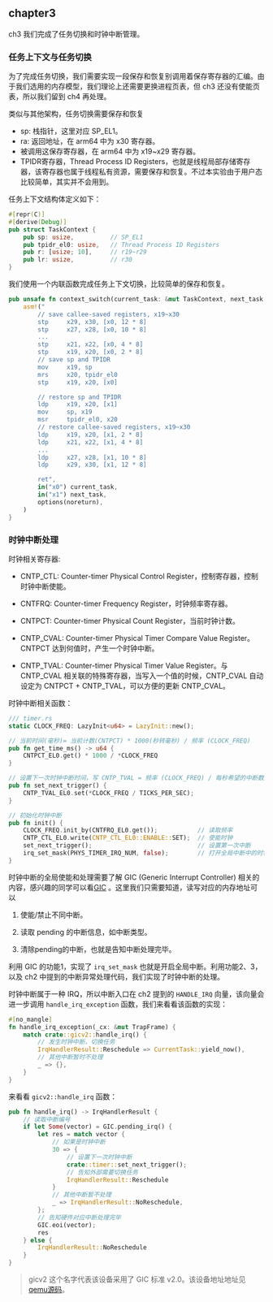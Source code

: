 ## chapter3

ch3 我们完成了任务切换和时钟中断管理。

### 任务上下文与任务切换

为了完成任务切换，我们需要实现一段保存和恢复别调用着保存寄存器的汇编。由于我们选用的内存模型，我们理论上还需要更换进程页表，但 ch3 还没有使能页表，所以我们留到 ch4 再处理。

类似与其他架构，任务切换需要保存和恢复

* sp: 栈指针，这里对应 SP_EL1。
* ra: 返回地址，在 arm64 中为 x30 寄存器。
* 被调用这保存寄存器，在 arm64 中为 x19~x29 寄存器。
* TPIDR寄存器，Thread Process ID Registers，也就是线程局部存储寄存器，该寄存器也属于线程私有资源，需要保存和恢复。不过本实验由于用户态比较简单，其实并不会用到。

任务上下文结构体定义如下：

```rust
#[repr(C)]
#[derive(Debug)]
pub struct TaskContext {
    pub sp: usize,			// SP_EL1
    pub tpidr_el0: usize,	// Thread Process ID Registers
    pub r: [usize; 10],		// r19~r29
    pub lr: usize, 			// r30
}
```

我们使用一个内联函数完成任务上下文切换，比较简单的保存和恢复。

```rust
pub unsafe fn context_switch(current_task: &mut TaskContext, next_task: &TaskContext) {
    asm!("
        // save callee-saved registers, x19~x30
        stp     x29, x30, [x0, 12 * 8]
        stp     x27, x28, [x0, 10 * 8]
        ...
        stp     x21, x22, [x0, 4 * 8]
        stp     x19, x20, [x0, 2 * 8]
        // save sp and TPIDR
        mov     x19, sp
        mrs     x20, tpidr_el0
        stp     x19, x20, [x0]

        // restore sp and TPIDR
        ldp     x19, x20, [x1]
        mov     sp, x19
        msr     tpidr_el0, x20
        // restore callee-saved registers, x19~x30
        ldp     x19, x20, [x1, 2 * 8]
        ldp     x21, x22, [x1, 4 * 8]
        ...
        ldp     x27, x28, [x1, 10 * 8]
        ldp     x29, x30, [x1, 12 * 8]

        ret",
        in("x0") current_task,
        in("x1") next_task,
        options(noreturn),
    )
}

```

### 时钟中断处理

时钟相关寄存器:

* CNTP_CTL: Counter-timer Physical Control Register，控制寄存器，控制时钟中断使能。

* CNTFRQ: Counter-timer Frequency Register，时钟频率寄存器。
* CNTPCT: Counter-timer Physical Count Register，当前时钟计数。
* CNTP_CVAL: Counter-timer Physical Timer Compare Value Register。CNTPCT 达到何值时，产生一个时钟中断。
* CNTP_TVAL: Counter-timer Physical Timer Value Register。与 CNTP_CVAL 相关联的特殊寄存器，当写入一个值的时候，CNTP_CVAL 自动设定为 CNTPCT + CNTP_TVAL，可以方便的更新 CNTP_CVAL。

时钟中断相关函数：

```rust
/// timer.rs
static CLOCK_FREQ: LazyInit<u64> = LazyInit::new();

// 当前时间(毫秒)= 当前计数(CNTPCT) * 1000(秒转毫秒) / 频率 (CLOCK_FREQ) 
pub fn get_time_ms() -> u64 {
    CNTPCT_EL0.get() * 1000 / *CLOCK_FREQ
}

// 设置下一次时钟中断时间，写 CNTP_TVAL = 频率 (CLOCK_FREQ) / 每秒希望的中断数量
pub fn set_next_trigger() {
    CNTP_TVAL_EL0.set(*CLOCK_FREQ / TICKS_PER_SEC);
}

// 初始化时钟中断
pub fn init() {
    CLOCK_FREQ.init_by(CNTFRQ_EL0.get()); 			// 读取频率
    CNTP_CTL_EL0.write(CNTP_CTL_EL0::ENABLE::SET);	// 使能时钟
    set_next_trigger();								// 设置第一次中断
    irq_set_mask(PHYS_TIMER_IRQ_NUM, false);		// 打开全局中断中的时钟中断
}
```

时钟中断的全局使能和处理需要了解 GIC (Generic Interrupt Controller) 相关的内容，感兴趣的同学可以看[GIC](https://developer.arm.com/documentation/ihi0069/latest) 。这里我们只需要知道，读写对应的内存地址可以

1. 使能/禁止不同中断。

2. 读取 pending 的中断信息，如中断类型。

3. 清除pending的中断，也就是告知中断处理完毕。

利用 GIC 的功能1，实现了 `irq_set_mask` 也就是开启全局中断。利用功能2、3，以及 ch2 中提到的中断异常处理代码，我们实现了时钟中断的处理。

时钟中断属于一种 IRQ，所以中断入口在 ch2 提到的 `HANDLE_IRQ` 向量，该向量会进一步调用 `handle_irq_exception` 函数，我们来看看该函数的实现：

```rust
#[no_mangle]
fn handle_irq_exception(_cx: &mut TrapFrame) {
    match crate::gicv2::handle_irq() {
        // 发生时钟中断，切换任务
        IrqHandlerResult::Reschedule => CurrentTask::yield_now(),
        // 其他中断暂时不处理
        _ => {},
    }
}
```

来看看 `gicv2::handle_irq` 函数：

```rust
pub fn handle_irq() -> IrqHandlerResult {
    // 读取中断编号
    if let Some(vector) = GIC.pending_irq() {
        let res = match vector {
            // 如果是时钟中断
            30 => {
                // 设置下一次时钟中断
                crate::timer::set_next_trigger();
                // 告知外部需要切换任务
                IrqHandlerResult::Reschedule
            }
            // 其他中断暂不处理
            _ => IrqHandlerResult::NoReschedule,
        };
        // 告知硬件对应中断处理完毕
        GIC.eoi(vector);
        res
    } else {
        IrqHandlerResult::NoReschedule
    }
}
```

> gicv2 这个名字代表该设备采用了 GIC 标准 v2.0。该设备地址地址见 [qemu源码](https://github.com/qemu/qemu/blob/master/hw/arm/virt.c#L137)。

